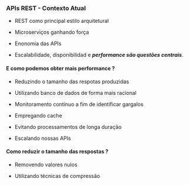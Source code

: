 ### APIs REST - Contexto Atual

- REST como principal estilo arquitetural

- Microserviços ganhando força

- Enonomia das APIs

- Escalabilidade, disponibilidad e ***performance são questões centrais***.

#### E como podemos obter mais performance ?

- Reduzindo o tamanho das respotas produzidas

- Utilizando banco de dados de forma mais racional

- Monitoramento contínuo a fim de identificar gargalos

- Empregando cache

- Evitando processamentos de longa duração

- Escalando nossas APIs

#### Como reduzir o tamanho das respostas ?

- Removendo valores nulos

- Utilizando técnicas de compressão


